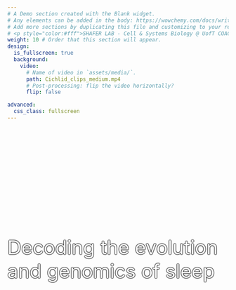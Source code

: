 ```yaml
---
# A Demo section created with the Blank widget.
# Any elements can be added in the body: https://wowchemy.com/docs/writing-markdown-latex/
# Add more sections by duplicating this file and customizing to your requirements.
# <p style="color:#fff">SHAFER LAB - Cell & Systems Biology @ UofT COACH</p>
weight: 10 # Order that this section will appear.
design:
  is_fullscreen: true
  background:
    video:
      # Name of video in `assets/media/`.
      path: Cichlid_clips_medium.mp4
      # Post-processing: flip the video horizontally?
      flip: false

advanced:
  css_class: fullscreen
---
```

<head>
<div>
<style>
.centered {
  top:50%;
  left:50%;
  transform:translate(0,200%)
}
</style>
</div>
</head>

<p class="centered" style="color:#fff;font-size:2.75rem;text-shadow:0 0 2px #000,0 0 2px #000,0 0 2px #000,0 0 2px #000">Decoding the evolution and genomics of sleep</p>
